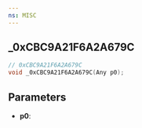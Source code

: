 ```yaml
---
ns: MISC
---
```

## _0xCBC9A21F6A2A679C

```c
// 0xCBC9A21F6A2A679C
void _0xCBC9A21F6A2A679C(Any p0);
```

## Parameters
* **p0**:
